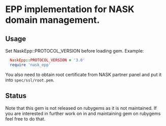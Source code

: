 # EPP implementation for NASK domain management.

## Usage

Set NaskEpp::PROTOCOL_VERSION before loading gem. Example:
```ruby
  NaskEpp::PROTOCOL_VERSION = '3.0'
  require 'nask_epp'
```

You also need to obtain root certificate from NASK partner panel and put
it into `spec/ssl/root.pem`.

## Status

Note that this gem is not released on rubygems as it is not maintained.
If you are interested in further work on in and maintaining gem on
rubygems feel free to do that.

